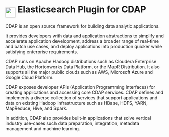 # <img src="https://github.com/skrusche63/elastic-insight/blob/master/images/elastic-insight.svg" align="middle" height="32px" width="32px"> Elasticsearch Plugin for CDAP

CDAP is an open source framework for building data analytic applications.

It provides developers with data and application abstractions to simplify and accelerate application development, address a broader range of real-time and batch use cases, and deploy applications into production quicker while satisfying enterprise requirements.

CDAP runs on Apache Hadoop distributions such as Cloudera Enterprise Data Hub, the Hortonworks Data Platform, or the MapR Distribution. It also supports all the major public clouds such as AWS, Microsoft Azure and Google Cloud Platform.

CDAP exposes developer APIs (Application Programming Interfaces) for creating applications and accessing core CDAP services. CDAP defines and implements a diverse collection of services that support applications and data on existing Hadoop infrastructure such as HBase, HDFS, YARN, MapReduce, Hive, and Spark.

In addition, CDAP also provides built-in applications that solve vertical industry use-cases such data preparation, integration, metadata management and machine learning.
